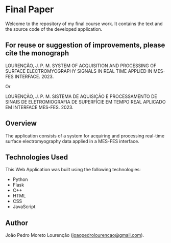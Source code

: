 # Final Paper

Welcome to the repository of my final course work. It contains the text and the source code of the developed application.

## For reuse or suggestion of improvements, please cite the monograph
LOURENÇÃO, J. P. M. SYSTEM OF ACQUISITION AND PROCESSING OF SURFACE ELECTROMYOGRAPHY SIGNALS IN REAL TIME APPLIED IN MES-FES INTERFACE. 2023.

Or

LOURENÇÃO, J. P. M. SISTEMA DE AQUISIÇÃO E PROCESSAMENTO DE SINAIS DE ELETROMIOGRAFIA DE SUPERFÍCIE EM TEMPO REAL APLICADO EM INTERFACE MES-FES. 2023.

## Overview

The application consists of a system for acquiring and processing real-time surface electromyography data applied in a MES-FES interface.

## Technologies Used

This Web Application was built using the following technologies:

- Python
- Flask
- C++
- HTML
- CSS
- JavaScript

## Author

João Pedro Moreto Lourenção (joaopedrolourencao@gmail.com).
